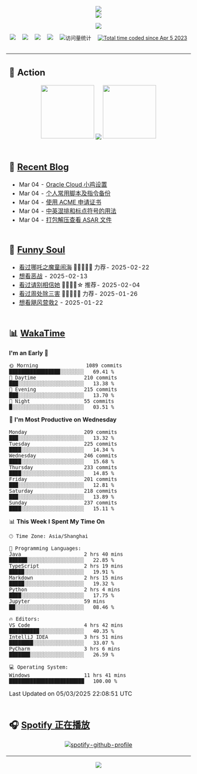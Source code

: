 <div align="center">

<img src="https://capsule-render.vercel.app/api?type=waving&color=timeGradient&height=300&&section=header&text=HI%20THERE!&fontSize=90&fontAlign=50&fontAlignY=30&desc=I%E2%80%99m%20@LI%20SIR%20%F0%9F%91%8B&descAlign=50&descSize=30&descAlignY=60&animation=twinkling" />

<div align="center">

  <!-- dynamic typing effect 动态打字效果 -->
  <div align="center">
    <a href="https://lisir.me/">
      <img src="https://readme-typing-svg.herokuapp.com/?lines=今日事，今日毕;任何不能摧毁你的东西;都将使你更加强大;你需要掌控自己的生活;而不是被生活掌控&center=true&size=25">
    </a>
  </div>

  <!-- knock code pictures 敲代码的图片 -->
  <img order-radius="100px" src="https://cdn.jsdelivr.net/gh/wkwbk/wkwbk/assets/images/001.gif"><br>

  <!-- profile logo 个人资料徽标 -->
  <div align="center">
    <a href="https://lisir.me/" title="点击跳转"><img src="https://img.shields.io/badge/Blog-%E4%B8%AA%E4%BA%BA%E5%8D%9A%E5%AE%A2-red"></a>&emsp;
    <a href="https://photo.lisir.me/" title="点击跳转"><img src="https://img.shields.io/badge/Photo-%E6%97%B6%E5%85%89%E7%9B%B8%E5%86%8C-blue"></a>&emsp;
    <a href="https://cloud.lisir.me/" title="点击跳转"><img src="https://img.shields.io/badge/Cloud%20Disk-%E6%88%91%E7%9A%84%E4%BA%91%E7%9B%98-green"></a>&emsp;
    <a href="https://nz.lisir.me/" title="点击跳转"><img src="https://img.shields.io/badge/%E5%93%AA%E5%90%92-%E7%9B%91%E6%8E%A7%E9%9D%A2%E6%9D%BF-blueviolet"></a>&emsp;
    <!-- visitor -->
    <img src="https://komarev.com/ghpvc/?username=wkwbk&label=Views&color=orange&style=flat" alt="访问量统计" />&emsp;
    <a href="https://wakatime.com/@2237354f-824a-4472-ae76-c1eca96c8908"><img src="https://wakatime.com/badge/user/2237354f-824a-4472-ae76-c1eca96c8908.svg" alt="Total time coded since Apr 5 2023" /></a>
  </div>

</div>

<br>

<div align="center">

<table>

<tr><td>

## 🚀 Action

<!-- github-readme-streak-stats 连续提交代码天数记录 -->
<div align="center">
  <img width="145" src="https://cdn.jsdelivr.net/gh/wkwbk/wkwbk/assets/images/002.png">
  <img align="center" src="https://github-readme-stats.vercel.app/api?username=wkwbk&show_icons=true&theme=transparent">
  <img width="145" src="https://cdn.jsdelivr.net/gh/wkwbk/wkwbk/assets/images/001.png">
</div>

<br>

</td></tr>

<tr><td>

<!-- 近期博客 -->
## 📃 [Recent Blog](https://lisir.me/)

<!-- feed start -->
- Mar 04 - [Oracle Cloud 小鸡设置](https://lisir.me/Notes/Linux/04.Oracle-Cloud-小鸡设置)
- Mar 04 - [个人常用脚本及指令备份](https://lisir.me/Notes/Linux/05.个人常用脚本及指令备份)
- Mar 04 - [使用 ACME 申请证书](https://lisir.me/Notes/Linux/06.使用-ACME-申请证书)
- Mar 04 - [中英混排和标点符号的用法](https://lisir.me/Notes/Markdown/01.中英混排和标点符号的用法)
- Mar 04 - [打包解压查看 ASAR 文件](https://lisir.me/Notes/Memo/03.打包解压查看-ASAR-文件)
<!-- feed end -->

</td></tr>

<tr><td>

<!-- 豆瓣 -->
## 🤾 [Funny Soul](https://movie.douban.com/people/li778057151)

<!-- START_SECTION:douban -->
* <a href='http://movie.douban.com/subject/34780991/' target='_blank'>看过哪吒之魔童闹海</a> 🌟🌟🌟🌟🌟 力荐- 2025-02-22
* <a href='http://movie.douban.com/subject/10604851/' target='_blank'>想看恶战</a> - 2025-02-13
* <a href='http://movie.douban.com/subject/35295017/' target='_blank'>看过请别相信她</a> 🌟🌟🌟🌟☆ 推荐- 2025-02-04
* <a href='http://movie.douban.com/subject/36151692/' target='_blank'>看过周处除三害</a> 🌟🌟🌟🌟🌟 力荐- 2025-01-26
* <a href='http://movie.douban.com/subject/3606971/' target='_blank'>想看飓风营救2</a> - 2025-01-22
<!-- END_SECTION:douban -->

</td></tr>

<tr><td>

<!-- wakatime 统计 -->
## 📊 [WakaTime](https://wakatime.com/@wkwbk)

<!--START_SECTION:waka-->
**I'm an Early 🐤** 

```text
🌞 Morning                1089 commits        █████████████████░░░░░░░░   69.41 % 
🌆 Daytime                210 commits         ███░░░░░░░░░░░░░░░░░░░░░░   13.38 % 
🌃 Evening                215 commits         ███░░░░░░░░░░░░░░░░░░░░░░   13.70 % 
🌙 Night                  55 commits          █░░░░░░░░░░░░░░░░░░░░░░░░   03.51 % 
```
📅 **I'm Most Productive on Wednesday** 

```text
Monday                   209 commits         ███░░░░░░░░░░░░░░░░░░░░░░   13.32 % 
Tuesday                  225 commits         ████░░░░░░░░░░░░░░░░░░░░░   14.34 % 
Wednesday                246 commits         ████░░░░░░░░░░░░░░░░░░░░░   15.68 % 
Thursday                 233 commits         ████░░░░░░░░░░░░░░░░░░░░░   14.85 % 
Friday                   201 commits         ███░░░░░░░░░░░░░░░░░░░░░░   12.81 % 
Saturday                 218 commits         ███░░░░░░░░░░░░░░░░░░░░░░   13.89 % 
Sunday                   237 commits         ████░░░░░░░░░░░░░░░░░░░░░   15.11 % 
```


📊 **This Week I Spent My Time On** 

```text
🕑︎ Time Zone: Asia/Shanghai

💬 Programming Languages: 
Java                     2 hrs 40 mins       ██████░░░░░░░░░░░░░░░░░░░   22.85 % 
TypeScript               2 hrs 19 mins       █████░░░░░░░░░░░░░░░░░░░░   19.91 % 
Markdown                 2 hrs 15 mins       █████░░░░░░░░░░░░░░░░░░░░   19.32 % 
Python                   2 hrs 4 mins        ████░░░░░░░░░░░░░░░░░░░░░   17.75 % 
Jupyter                  59 mins             ██░░░░░░░░░░░░░░░░░░░░░░░   08.46 % 

🔥 Editors: 
VS Code                  4 hrs 42 mins       ██████████░░░░░░░░░░░░░░░   40.35 % 
IntelliJ IDEA            3 hrs 51 mins       ████████░░░░░░░░░░░░░░░░░   33.07 % 
PyCharm                  3 hrs 6 mins        ███████░░░░░░░░░░░░░░░░░░   26.59 % 

💻 Operating System: 
Windows                  11 hrs 41 mins      █████████████████████████   100.00 % 
```


 Last Updated on 05/03/2025 22:08:51 UTC
<!--END_SECTION:waka-->

</td></tr>

<tr><td>

## 🎧 [Spotify 正在播放](https://open.spotify.com/user/31s4ftvnfnus65uynvxmxu7rkfom)

<div align="center">

  [![spotify-github-profile](https://spotify-github-profile.kittinanx.com/api/view?uid=31s4ftvnfnus65uynvxmxu7rkfom&cover_image=true&theme=default&show_offline=true&background_color=121212&interchange=true&bar_color_cover=true)](https://spotify-github-profile.kittinanx.com/api/view?uid=31s4ftvnfnus65uynvxmxu7rkfom&redirect=true)

</div>

</td></tr>

</table>

</div>

<img src="https://capsule-render.vercel.app/api?type=waving&color=timeGradient&height=300&&section=footer&text=THE%20END!&fontSize=90&fontAlign=50&fontAlignY=70&desc=Hope%20your%20program%20is%20bug-free!&descAlign=50&descSize=30&descAlignY=40&animation=twinkling" />

</div>
